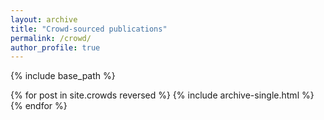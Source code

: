 ```yaml
---
layout: archive
title: "Crowd-sourced publications"
permalink: /crowd/
author_profile: true
---
```


{% include base_path %}

{% for post in site.crowds reversed %}
  {% include archive-single.html %}
{% endfor %}
